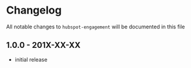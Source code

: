 # Changelog

All notable changes to `hubspot-engagement` will be documented in this file

## 1.0.0 - 201X-XX-XX

- initial release
